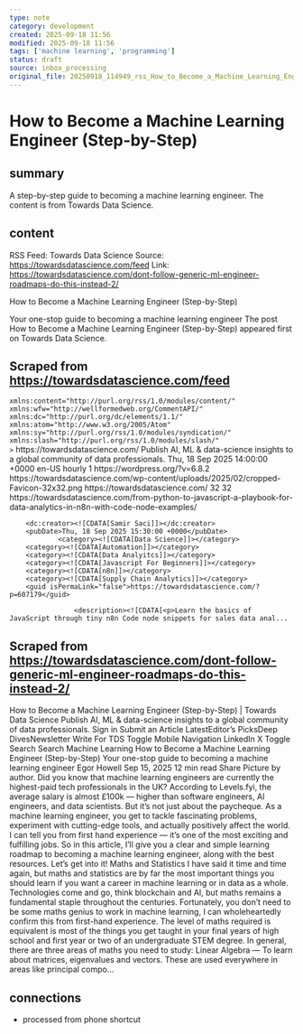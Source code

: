 ```yaml
---
type: note
category: development
created: 2025-09-18 11:56
modified: 2025-09-18 11:56
tags: ['machine learning', 'programming']
status: draft
source: inbox_processing
original_file: 20250918_114949_rss_How_to_Become_a_Machine_Learning_Engineer__Step-by.txt
---
```


# How to Become a Machine Learning Engineer (Step-by-Step)

## summary
A step-by-step guide to becoming a machine learning engineer. The content is from Towards Data Science.

## content
RSS Feed: Towards Data Science
Source: https://towardsdatascience.com/feed
Link: https://towardsdatascience.com/dont-follow-generic-ml-engineer-roadmaps-do-this-instead-2/

How to Become a Machine Learning Engineer (Step-by-Step)

Your one-stop guide to becoming a machine learning engineer The post How to Become a Machine Learning Engineer (Step-by-Step) appeared first on Towards Data Science.

## Scraped from https://towardsdatascience.com/feed
<?xml version="1.0" encoding="UTF-8"?><rss version="2.0"
	xmlns:content="http://purl.org/rss/1.0/modules/content/"
	xmlns:wfw="http://wellformedweb.org/CommentAPI/"
	xmlns:dc="http://purl.org/dc/elements/1.1/"
	xmlns:atom="http://www.w3.org/2005/Atom"
	xmlns:sy="http://purl.org/rss/1.0/modules/syndication/"
	xmlns:slash="http://purl.org/rss/1.0/modules/slash/"
	>

<channel>
	<title>Towards Data Science</title>
	<atom:link href="https://towardsdatascience.com/feed/" rel="self" type="application/rss+xml" />
	<link>https://towardsdatascience.com/</link>
	<description>Publish AI, ML &#38; data-science insights to a global community of data professionals.</description>
	<lastBuildDate>Thu, 18 Sep 2025 14:00:00 +0000</lastBuildDate>
	<language>en-US</language>
	<sy:updatePeriod>
	hourly	</sy:updatePeriod>
	<sy:updateFrequency>
	1	</sy:updateFrequency>
	<generator>https://wordpress.org/?v=6.8.2</generator>

<image>
	<url>https://towardsdatascience.com/wp-content/uploads/2025/02/cropped-Favicon-32x32.png</url>
	<title>Towards Data Science</title>
	<link>https://towardsdatascience.com/</link>
	<width>32</width>
	<height>32</height>
</image> 
	<item>
		<title>From Python to JavaScript: A Playbook for Data Analytics in n8n with Code Node Examples</title>
		<link>https://towardsdatascience.com/from-python-to-javascript-a-playbook-for-data-analytics-in-n8n-with-code-node-examples/</link>
		
		<dc:creator><![CDATA[Samir Saci]]></dc:creator>
		<pubDate>Thu, 18 Sep 2025 15:30:00 +0000</pubDate>
				<category><![CDATA[Data Science]]></category>
		<category><![CDATA[Automation]]></category>
		<category><![CDATA[Data Analyitcs]]></category>
		<category><![CDATA[Javascript For Beginners]]></category>
		<category><![CDATA[n8n]]></category>
		<category><![CDATA[Supply Chain Analytics]]></category>
		<guid isPermaLink="false">https://towardsdatascience.com/?p=607179</guid>

					<description><![CDATA[<p>Learn the basics of JavaScript through tiny n8n Code node snippets for sales data anal...


## Scraped from https://towardsdatascience.com/dont-follow-generic-ml-engineer-roadmaps-do-this-instead-2/
How to Become a Machine Learning Engineer (Step-by-Step) | Towards Data Science Publish AI, ML &amp; data-science insights to a global community of data professionals. Sign in Submit an Article LatestEditor’s PicksDeep DivesNewsletter Write For TDS Toggle Mobile Navigation LinkedIn X Toggle Search Search Machine Learning How to Become a Machine Learning Engineer (Step-by-Step) Your one-stop guide to becoming a machine learning engineer Egor Howell Sep 15, 2025 12 min read Share Picture by author. Did you know that machine learning engineers are currently the highest-paid tech professionals in the UK? According to Levels.fyi, the average salary is almost £100k — higher than software engineers, AI engineers, and data scientists. But it’s not just about the paycheque. As a machine learning engineer, you get to tackle fascinating problems, experiment with cutting-edge tools, and actually positively affect the world. I can tell you from first hand experience — it’s one of the most exciting and fulfilling jobs. So in this article, I’ll give you a clear and simple learning roadmap to becoming a machine learning engineer, along with the best resources. Let’s get into it! Maths and Statistics I have said it time and time again, but maths and statistics are by far the most important things you should learn if you want a career in machine learning or in data as a whole. Technologies come and go, think blockchain and AI, but maths remains a fundamental staple throughout the centuries. Fortunately, you don&#8217;t need to be some maths genius to work in machine learning, I can wholeheartedly confirm this from first-hand experience. The level of maths required is equivalent is most of the things you get taught in your final years of high school and first year or two of an undergraduate STEM degree. In general, there are three areas of maths you need to study: Linear Algebra — To learn about matrices, eigenvalues and vectors. These are used everywhere in areas like principal compo...


## connections
- processed from phone shortcut
